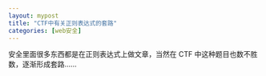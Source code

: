```yaml
---
layout: mypost
title: "CTF中有关正则表达式的套路"
categories: [web安全]
---
```


安全里面很多东西都是在正则表达式上做文章，当然在 CTF 中这种题目也数不胜数，逐渐形成套路......